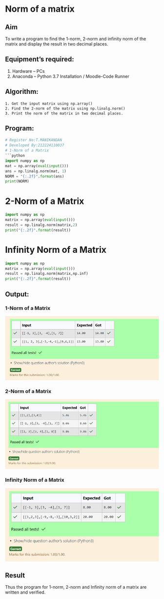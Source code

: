 # Norm of a matrix
## Aim
To write a program to find the 1-norm, 2-norm and infinity norm of the matrix and display the result in two decimal places.
## Equipment’s required:
1.	Hardware – PCs
2.	Anaconda – Python 3.7 Installation / Moodle-Code Runner
## Algorithm:
	1. Get the input matrix using np.array()   
    2. Find the 2-norm of the matrix using np.linalg.norm()
	3. Print the norm of the matrix in two decimal places.
## Program:
```Python
# Register No:T.MANIKANDAN
# Developed By:212224110037
# 1-Norm of a Matrix
```python
import numpy as np
mat = np.array(eval(input()))
ans = np.linalg.norm(mat, 1)
NORM = "{:.2f}".format(ans)
print(NORM)
```

# 2-Norm of a Matrix
```python
import numpy as np
matrix = np.array(eval(input()))
result = np.linalg.norm(matrix,2)
print("{:.2f}".format(result))
```


# Infinity Norm of a Matrix
```python
import numpy as np
matrix = np.array(eval(input()))
result = np.linalg.norm(matrix,np.inf)
print("{:.2f}".format(result))
```





## Output:
### 1-Norm of a Matrix
![alt text](image.png)

### 2-Norm of a Matrix
![alt text](image-1.png)

### Infinity Norm of a Matrix
![alt text](image-2.png)

## Result
Thus the program for 1-norm, 2-norm and Infinity norm of a matrix are written and verified.
